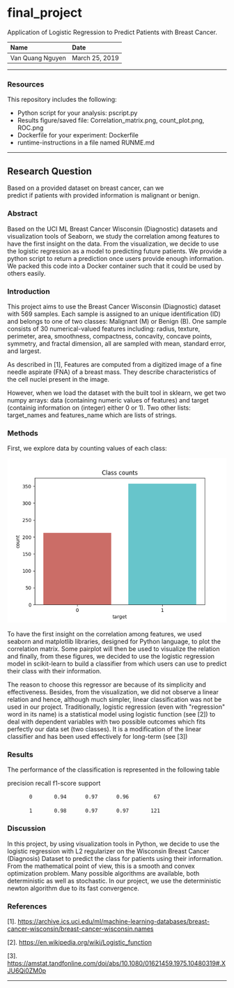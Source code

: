 # final_project

Application of Logistic Regression to Predict Patients with Breast Cancer. 

| Name | Date |
|:-------|:---------------|
|Van Quang Nguyen | March 25, 2019|

-----

### Resources
This repository includes the following:

- Python script for your analysis: pscript.py
- Results figure/saved file: Correlation_matrix.png, count_plot.png, ROC.png
- Dockerfile for your experiment: Dockerfile
- runtime-instructions in a file named RUNME.md

-----

## Research Question

Based on a provided dataset on breast cancer, can we  
predict if patients with provided information is malignant or benign.

### Abstract

Based on the UCI ML Breast Cancer Wisconsin (Diagnostic) datasets and 
visualization tools of Seaborn, we study the correlation among features 
to have the first insight on the data. From the visualization, we decide 
to use the logistic regression as a model to predicting future patients. 
We provide a python script to return a prediction once users provide 
enough information. We packed this code into a Docker container such 
that it could be used by others easily.


### Introduction

This project aims to use the Breast Cancer Wisconsin (Diagnostic) 
dataset with 569 samples. Each sample is assigned to an unique 
identification (ID) and belongs to one of two classes: Malignant (M) 
or Benign (B). One sample consists of 30 numerical-valued 
features including: radius, texture, perimeter, area, smoothness, 
compactness, concavity, concave points, symmetry, and fractal 
dimension, all are sampled with mean, standard error, and largest. 

As described in [1], 
Features are computed from a digitized image of a fine needle aspirate
(FNA) of a breast mass. They describe characteristics of the cell 
nuclei present in the image.

However, when we load the dataset with the built tool in sklearn, 
we get two numpy arrays: data (containing numeric values of features) 
and target (containig information on (integer) either 0 or 1). 
Two other lists: target_names and features_name which are lists of strings.

### Methods

First, we explore data by counting values of each class:

![Classes counts](./figures/count_plot.png)

To have the first insight on the correlation among features, we used 
seaborn and matplotlib libraries, designed for Python language, to 
plot the correlation matrix. Some pairplot will then be used to 
visualize the relation and finally, from these figures, we decided 
to use the logistic regression model in scikit-learn to build a 
classifier from which users can use to predict their class with 
their information. 

The reason to choose this regressor are because of its simplicity and 
effectiveness. Besides, from the visualization, we did not observe a 
linear relation and hence, although much simpler, linear classification 
was not be used in our project. Traditionally, logistic regression 
(even with "regression" word in its name) is a statistical model using 
logistic function (see [2]) 
to deal with dependent variables with two possible outcomes which fits 
perfectly our data set (two classes). It is a modification of the 
linear classifier and has been used effectively for long-term 
(see [3]) 

### Results

The performance of the classification is represented in the following 
table

 precision    recall  f1-score   support

           0       0.94      0.97      0.96        67

           1       0.98      0.97      0.97       121

### Discussion

In this project, by using visualization tools in Python, we decide 
to use the logistic regression with L2 regularizer on the Wisconsin Breast Cancer (Diagnosis) 
Dataset to predict the class for patients using their information. From 
the mathematical point of view, this is a smooth and convex optimization 
problem. Many possible algorithms are available, both deterministic as 
well as stochastic. In our project, we use the deterministic newton 
algorithm due to its fast convergence. 
 

### References
[1]. https://archive.ics.uci.edu/ml/machine-learning-databases/breast-cancer-wisconsin/breast-cancer-wisconsin.names

[2]. https://en.wikipedia.org/wiki/Logistic_function

[3]. https://amstat.tandfonline.com/doi/abs/10.1080/01621459.1975.10480319#.XJU6Qi0ZM0p

-------
